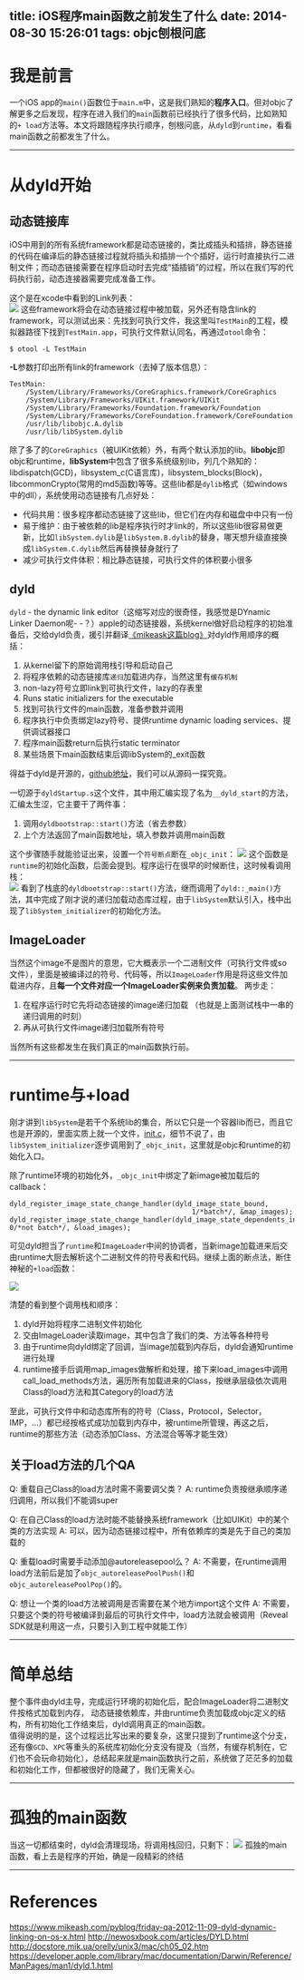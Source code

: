 title: iOS程序main函数之前发生了什么
date: 2014-08-30 15:26:01
tags: objc刨根问底
---

# 我是前言

一个iOS app的`main()`函数位于`main.m`中，这是我们熟知的**程序入口**。但对objc了解更多之后发现，程序在进入我们的`main`函数前已经执行了很多代码，比如熟知的`+ load`方法等。本文将跟随程序执行顺序，刨根问底，从`dyld`到`runtime`，看看main函数之前都发生了什么。

<!--more-->

---

# 从dyld开始


## 动态链接库  

iOS中用到的所有系统framework都是动态链接的，类比成插头和插排，静态链接的代码在编译后的静态链接过程就将插头和插排一个个插好，运行时直接执行二进制文件；而动态链接需要在程序启动时去完成“插插销”的过程，所以在我们写的代码执行前，动态连接器需要完成准备工作。

这个是在xcode中看到的Link列表：  
![](http://ww4.sinaimg.cn/mw600/51530583jw1ejx4ul5susj20wg0803zh.jpg)
这些framework将会在动态链接过程中被加载，另外还有隐含link的framework，可以测试出来：先找到可执行文件，我这里叫`TestMain`的工程，模拟器路径下找到`TestMain.app`，可执行文件默认同名，再通过`otool`命令：

``` shell
$ otool -L TestMain
```

**-L**参数打印出所有link的framework（去掉了版本信息）：

``` shell
TestMain:
    /System/Library/Frameworks/CoreGraphics.framework/CoreGraphics
    /System/Library/Frameworks/UIKit.framework/UIKit
    /System/Library/Frameworks/Foundation.framework/Foundation
    /System/Library/Frameworks/CoreFoundation.framework/CoreFoundation
    /usr/lib/libobjc.A.dylib
    /usr/lib/libSystem.dylib
```


除了多了的`CoreGraphics`（被UIKit依赖）外，有两个默认添加的lib。**libobjc**即objc和runtime，**libSystem**中包含了很多系统级别lib，列几个熟知的：libdispatch(GCD)，libsystem_c(C语言库)，libsystem_blocks(Block)，libcommonCrypto(常用的md5函数)等等。这些lib都是`dylib`格式（如windows中的dll），系统使用动态链接有几点好处：

- 代码共用：很多程序都动态链接了这些lib，但它们在内存和磁盘中中只有一份
- 易于维护：由于被依赖的lib是程序执行时才link的，所以这些lib很容易做更新，比如`libSystem.dylib`是`libSystem.B.dylib`的替身，哪天想升级直接换成`libSystem.C.dylib`然后再替换替身就行了
- 减少可执行文件体积：相比静态链接，可执行文件的体积要小很多

## dyld

`dyld` - the dynamic link editor（这缩写对应的很奇怪，我感觉是DYnamic Linker Daemon呢- -？）apple的动态链接器，系统kernel做好启动程序的初始准备后，交给dyld负责，援引并翻译[《mikeask这篇blog》](https://www.mikeash.com/pyblog/friday-qa-2012-11-09-dyld-dynamic-linking-on-os-x.html)对dyld作用顺序的概括：

1. 从kernel留下的原始调用栈引导和启动自己
2. 将程序依赖的动态链接库`递归`加载进内存，当然这里有`缓存机制`
3. non-lazy符号立即link到可执行文件，lazy的存表里
4. Runs static initializers for the executable
5. 找到可执行文件的main函数，准备参数并调用
6. 程序执行中负责绑定lazy符号、提供runtime dynamic loading services、提供调试器接口
7. 程序main函数return后执行static terminator
8. 某些场景下main函数结束后调libSystem的_exit函数

得益于dyld是开源的，[github地址](https://github.com/opensource-apple/dyld)，我们可以从源码一探究竟。

一切源于`dyldStartup.s`这个文件，其中用汇编实现了名为`__dyld_start`的方法，汇编太生涩，它主要干了两件事：
1. 调用`dyldbootstrap::start()`方法（省去参数）
2. 上个方法返回了main函数地址，填入参数并调用main函数

这个步骤随手就能验证出来，设置一个`符号断点`断在`_objc_init`：
![](http://ww1.sinaimg.cn/mw600/51530583jw1ejxgn8un3cj20oo09675i.jpg)
这个函数是`runtime`的初始化函数，后面会提到。程序运行在很早的时候断住，这时候看调用栈：  
![](http://ww3.sinaimg.cn/mw600/51530583jw1ejxgwiptytj20jw0f0q5r.jpg)
看到了栈底的`dyldbootstrap::start()`方法，继而调用了`dyld::_main()`方法，其中完成了刚才说的递归加载动态库过程，由于`libSystem`默认引入，栈中出现了`libSystem_initializer`的初始化方法。

## ImageLoader

当然这个image不是图片的意思，它大概表示一个二进制文件（可执行文件或so文件），里面是被编译过的符号、代码等，所以`ImageLoader`作用是将这些文件加载进内存，且**每一个文件对应一个ImageLoader实例来负责加载**。
两步走：
1. 在程序运行时它先将动态链接的image递归加载 （也就是上面测试栈中一串的递归调用的时刻）
2. 再从可执行文件image递归加载所有符号

当然所有这些都发生在我们真正的main函数执行前。


---

# runtime与+load

刚才讲到`libSystem`是若干个系统lib的集合，所以它只是一个容器lib而已，而且它也是开源的，里面实质上就一个文件，[init.c](http://www.opensource.apple.com/source/Libsystem/Libsystem-169.3/init.c)，细节不说了，由`libSystem_initializer`逐步调用到了`_objc_init`，这里就是objc和runtime的初始化入口。

除了runtime环境的初始化外，`_objc_init`中绑定了新image被加载后的callback：

``` objc
dyld_register_image_state_change_handler(dyld_image_state_bound,
                                             1/*batch*/, &map_images);
dyld_register_image_state_change_handler(dyld_image_state_dependents_initialized, 0/*not batch*/, &load_images);
```

可见dyld担当了`runtime`和`ImageLoader`中间的协调者，当新image加载进来后交由runtime大厨去解析这个二进制文件的符号表和代码。继续上面的断点法，断住神秘的`+load`函数：

![](http://ww1.sinaimg.cn/mw690/51530583jw1ejyjgvetq1j20jk0bc0uf.jpg)

清楚的看到整个调用栈和顺序：

1. dyld开始将程序二进制文件初始化
2. 交由ImageLoader读取image，其中包含了我们的类、方法等各种符号
3. 由于runtime向dyld绑定了回调，当image加载到内存后，dyld会通知runtime进行处理
4. runtime接手后调用map_images做解析和处理，接下来load_images中调用call_load_methods方法，遍历所有加载进来的Class，按继承层级依次调用Class的load方法和其Category的load方法

至此，可执行文件中和动态库所有的符号（Class，Protocol，Selector，IMP，...）都已经按格式成功加载到内存中，被runtime所管理，再这之后，runtime的那些方法（动态添加Class、方法混合等等才能生效）

## 关于load方法的几个QA

Q: 重载自己Class的load方法时需不需要调父类？
A: runtime负责按继承顺序递归调用，所以我们不能调super

Q: 在自己Class的load方法时能不能替换系统framework（比如UIKit）中的某个类的方法实现
A: 可以，因为动态链接过程中，所有依赖库的类是先于自己的类加载的

Q: 重载load时需要手动添加@autoreleasepool么？
A: 不需要，在runtime调用load方法前后是加了`objc_autoreleasePoolPush()`和`objc_autoreleasePoolPop()`的。

Q: 想让一个类的load方法被调用是否需要在某个地方import这个文件
A: 不需要，只要这个类的符号被编译到最后的可执行文件中，load方法就会被调用（Reveal SDK就是利用这一点，只要引入到工程中就能工作）


---


# 简单总结

整个事件由dyld主导，完成运行环境的初始化后，配合ImageLoader将二进制文件按格式加载到内存，
动态链接依赖库，并由runtime负责加载成objc定义的结构，所有初始化工作结束后，dyld调用真正的main函数。  
值得说明的是，这个过程远比写出来的要复杂，这里只提到了runtime这个分支，还有像`GCD`、`XPC`等重头的系统库初始化分支没有提及（当然，有缓存机制在，它们也不会玩命初始化），总结起来就是main函数执行之前，系统做了茫茫多的加载和初始化工作，但都被很好的隐藏了，我们无需关心。


---  

# 孤独的main函数

当这一切都结束时，dyld会清理现场，将调用栈回归，只剩下：
![](http://ww3.sinaimg.cn/mw690/51530583jw1ejykutdlvsj20fc02smx9.jpg)
孤独的main函数，看上去是程序的开始，确是一段精彩的终结

---

# References
https://www.mikeash.com/pyblog/friday-qa-2012-11-09-dyld-dynamic-linking-on-os-x.html
http://newosxbook.com/articles/DYLD.html
http://docstore.mik.ua/orelly/unix3/mac/ch05_02.htm
https://developer.apple.com/library/mac/documentation/Darwin/Reference/ManPages/man1/dyld.1.html
